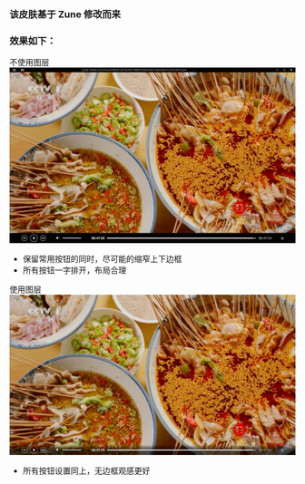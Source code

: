 ### 该皮肤基于 Zune 修改而来  
### 效果如下：  
不使用图层  
![](https://github.com/leaicc/Image/blob/main/Hlt/SP20211113212100.jpg)
- 保留常用按钮的同时，尽可能的缩窄上下边框
- 所有按钮一字排开，布局合理  
    
使用图层  
![](https://github.com/leaicc/Image/blob/main/Hlt/SP20211113215614.jpg)
- 所有按钮设置同上，无边框观感更好
